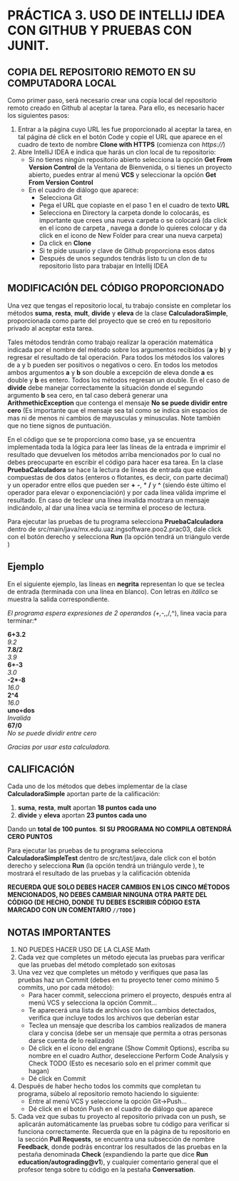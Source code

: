 # PRÁCTICA 3. USO DE INTELLIJ IDEA CON GITHUB Y PRUEBAS CON JUNIT.

## COPIA DEL REPOSITORIO REMOTO EN SU COMPUTADORA LOCAL

Como primer paso, será necesario crear una copia local del repositorio remoto creado en Github al aceptar la tarea. Para ello, es necesario hacer los siguientes pasos:
1. Entrar a la página cuyo URL les fue proporcionado al aceptar la tarea, en tal página dé click en el botón Code y copie el URL que aparece en el cuadro de texto de nombre **Clone with HTTPS** (comienza con *https://*)
2. Abre IntelliJ IDEA e indica que harás un clon local de tu repositorio:
   - Si no tienes ningún repositorio abierto selecciona la opción **Get From Version Control** de la Ventana de Bienvenida, o si tienes un proyecto abierto, puedes entrar al menú **VCS** y seleccionar la opción **Get From Version Control**
   - En el cuadro de diálogo que aparece:
     - Selecciona Git
     - Pega el URL que copiaste en el paso 1  en el cuadro de texto **URL**
     - Selecciona en Directory la carpeta donde lo colocarás, es importante que crees una nueva carpeta o se colocará (da click en el icono de carpeta , navega a donde lo quieres colocar y da click en el icono de New Folder para crear una nueva carpeta)
     - Da click en **Clone**
     - Si te pide usuario y clave de Github proporciona esos datos
     - Después de unos segundos tendrás listo tu un clon de tu repositorio listo para trabajar en Intellij IDEA

## MODIFICACIÓN DEL CÓDIGO PROPORCIONADO
Una vez que tengas el repositorio local, tu trabajo consiste en completar los métodos **suma**, **resta**, **mult**, **divide** y **eleva**  de la clase **CalculadoraSimple**, proporcionada como parte del proyecto que se creó en tu repositorio privado al aceptar esta tarea.

Tales métodos tendrán como trabajo realizar la operación matemática indicada por el nombre del método sobre los argumentos recibidos (**a** y **b**)  y regresar el resultado de tal operación. Para todos los métodos los valores de a y b pueden ser positivos o negativos o cero. En todos los metodos ambos argumentos **a** y **b** son double a excepción de eleva donde **a** es double y **b** es entero. Todos los métodos regresan un double.
En el caso de **divide** debe manejar correctamente la situación donde el segundo argumento **b** sea cero, en tal caso deberá generar una **ArithmethicException** que contenga el mensaje **No se puede dividir entre cero** (Es importante que el mensaje sea tal como se indica sin espacios de mas ni de menos ni cambios de mayusculas y minusculas. Note también que no tiene signos de puntuación.

En el código que se te proporciona como base, ya se encuentra implementada toda la lógica para leer las líneas de la entrada e imprimir el resultado que devuelven los métodos arriba mencionados por lo cual no debes preocuparte en escribir el código para hacer esa tarea. En la clase **PruebaCalculadora** se hace la lectura de líneas de entrada que están compuestas de dos datos (enteros o flotantes, es decir, con parte decimal) y un operador entre ellos que pueden ser **+** **-**, * **/** y **^** (siendo éste último el operador para elevar o exponenciación) y por cada línea válida imprime el resultado. En caso de teclear una línea invalida mostrara un mensaje indicándolo, al dar una línea vacía se termina el proceso de lectura.

Para ejecutar las pruebas de tu programa selecciona **PruebaCalculadora** dentro de src/main/java/mx.edu.uaz.ingsoftware.poo2.prac03, dale click con el botón derecho y selecciona **Run** (la opción tendrá un triángulo verde )

## Ejemplo

En el siguiente ejemplo, las líneas en **negrita** representan lo que se teclea de entrada (terminada con una línea en blanco). Con letras en *itálico* se muestra la salida correspondiente. 

*El programa espera expresiones de 2 operandos (+,-,*,/,^), linea vacia para terminar:*

**6+3.2**\
*9.2*\
**7.8/2**\
*3.9*\
**6+-3**\
*3.0*\
**-2\*-8**\
*16.0*\
**2^4**\
*16.0*\
**uno+dos**\
*Invalida*\
**67/0**\
*No se puede dividir entre cero*

*Gracias por usar esta calculadora.*



## CALIFICACIÓN
Cada uno de los métodos que debes implementar de la clase **CalculadoraSimple** aportan parte de la calificación:

1. **suma**, **resta**, **mult** aportan **18 puntos cada uno**
2. **divide** y **eleva** aportan **23 puntos cada uno**

Dando un **total de 100 puntos**. **SI SU PROGRAMA NO COMPILA OBTENDRÁ CERO PUNTOS**

Para ejecutar las pruebas de tu programa selecciona **CalculadoraSimpleTest** dentro de src/test/java, dale click con el botón derecho y selecciona **Run** (la opción tendrá un triángulo verde ), te mostrará el resultado de las pruebas y la calificación obtenida

**RECUERDA QUE SOLO DEBES HACER CAMBIOS EN LOS CINCO MÉTODOS MENCIONADOS, NO DEBES CAMBIAR NINGUNA OTRA PARTE DEL CÓDIGO (DE HECHO, DONDE TU DEBES ESCRIBIR CÓDIGO ESTA MARCADO CON UN COMENTARIO `//TODO` )** 

## NOTAS IMPORTANTES
1. NO PUEDES HACER USO DE LA CLASE Math
2. Cada vez que completes un método ejecuta las pruebas para verificar que las pruebas del método completado son exitosas
2. Una vez vez que completes un método y verifiques que pasa las pruebas haz un Commit (debes en tu proyecto tener como mínimo 5 commits, uno por cada método): 
   - Para hacer commit, selecciona primero el proyecto, después entra al menú VCS y selecciona la opción Commit...
   - Te aparecerá una lista de archivos con los cambios detectados, verifica que incluye todos los archivos que deberían estar
   - Teclea un mensaje que describa los cambios realizados de manera clara y concisa (debe ser un mensaje que permita a otras personas darse cuenta de lo realizado)
   - Dé click en el ícono del engrane (Show Commit Options), escriba su nombre en el cuadro Author, deseleccione Perform Code Analysis y Check TODO (Esto es necesario solo en el primer commit que hagan)
   - Dé click en Commit
3. Después de haber hecho todos los commits que completan tu programa, súbelo al repositorio remoto haciendo lo siguiente:
   - Entre al menú VCS y seleccione la opción Git->Push...
   - Dé click en el botón Push en el cuadro de diálogo que aparece
4. Cada vez que subas tu proyecto al repositorio privada con un push, se aplicarán automáticamente las pruebas sobre tu código para verificar si funciona correctamente. Recuerda que en la página de tu repositorio en la sección **Pull Requests**, se encuentra una subsección de nombre **Feedback**, donde podrás encontrar los resultados de las pruebas en la pestaña denominada **Check** (expandiendo la parte que dice **Run education/autograding@v1**), y cualquier comentario general que el profesor tenga sobre tu código en la pestaña **Conversation**. 

